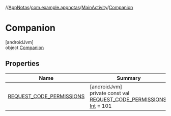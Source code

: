 //[AppNotas](../../../../index.md)/[com.example.appnotas](../../index.md)/[MainActivity](../index.md)/[Companion](index.md)

# Companion

[androidJvm]\
object [Companion](index.md)

## Properties

| Name | Summary |
|---|---|
| [REQUEST_CODE_PERMISSIONS](-r-e-q-u-e-s-t_-c-o-d-e_-p-e-r-m-i-s-s-i-o-n-s.md) | [androidJvm]<br>private const val [REQUEST_CODE_PERMISSIONS](-r-e-q-u-e-s-t_-c-o-d-e_-p-e-r-m-i-s-s-i-o-n-s.md): [Int](https://kotlinlang.org/api/latest/jvm/stdlib/kotlin-stdlib/kotlin/-int/index.html) = 101 |
